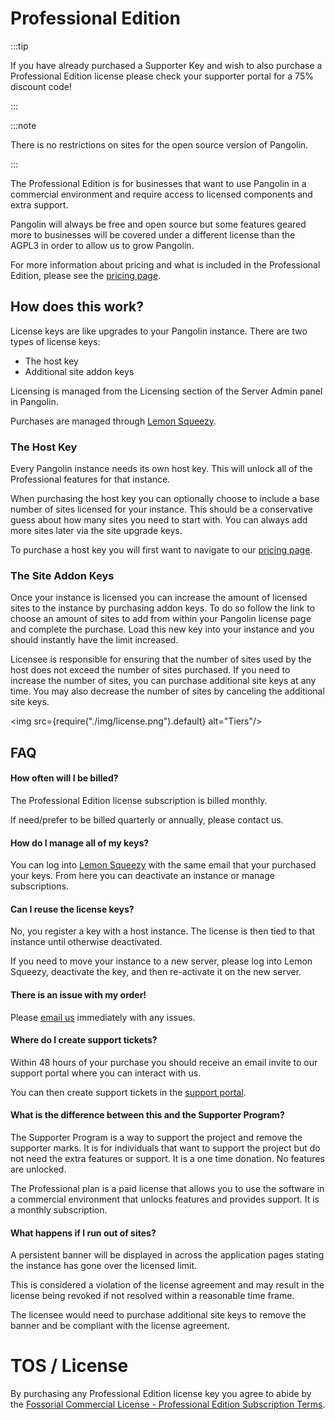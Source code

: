 # Professional Edition

:::tip

If you have already purchased a Supporter Key and wish to also purchase a Professional Edition license please check your supporter portal for a 75% discount code!

:::

:::note

There is no restrictions on sites for the open source version of Pangolin.

:::

The Professional Edition is for businesses that want to use Pangolin in a commercial environment and require access to licensed components and extra support.

Pangolin will always be free and open source but some features geared more to businesses will be covered under a different license than the AGPL3 in order to allow us to grow Pangolin.

For more information about pricing and what is included in the Professional Edition, please see the [pricing page](/pricing).

## How does this work?

License keys are like upgrades to your Pangolin instance. There are two types of license keys:

- The host key
- Additional site addon keys

Licensing is managed from the Licensing section of the Server Admin panel in Pangolin.

Purchases are managed through [Lemon Squeezy](https://app.lemonsqueezy.com/).

### The Host Key

Every Pangolin instance needs its own host key. This will unlock all of the Professional features for that instance.

When purchasing the host key you can optionally choose to include a base number of sites licensed for your instance. This should be a conservative guess about how many sites you need to start with. You can always add more sites later via the site upgrade keys.

To purchase a host key you will first want to navigate to our [pricing page](/pricing).

### The Site Addon Keys

Once your instance is licensed you can increase the amount of licensed sites to the instance by purchasing addon keys. To do so follow the link to choose an amount of sites to add from within your Pangolin license page and complete the purchase. Load this new key into your instance and you should instantly have the limit increased.

Licensee is responsible for ensuring that the number of sites used by the host does not exceed the number of sites purchased. If you need to increase the number of sites, you can purchase additional site keys at any time. You may also decrease the number of sites by canceling the additional site keys.

<img src={require("./img/license.png").default} alt="Tiers"/>

## FAQ

#### How often will I be billed?

The Professional Edition license subscription is billed monthly.

If need/prefer to be billed quarterly or annually, please contact us.

#### How do I manage all of my keys?

You can log into [Lemon Squeezy](https://app.lemonsqueezy.com/my-orders/) with the same email that your purchased your keys. From here you can deactivate an instance or manage subscriptions.

#### Can I reuse the license keys?

No, you register a key with a host instance. The license is then tied to that instance until otherwise deactivated.

If you need to move your instance to a new server, please log into Lemon Squeezy, deactivate the key, and then re-activate it on the new server.

#### There is an issue with my order!

Please [email us](mailto:numbat@fossorial.io) immediately with any issues.

#### Where do I create support tickets?

Within 48 hours of your purchase you should receive an email invite to our support portal where you can interact with us.

You can then create support tickets in the [support portal](https://support.fossorial.io/).

#### What is the difference between this and the Supporter Program?

The Supporter Program is a way to support the project and remove the supporter marks. It is for individuals that want to support the project but do not need the extra features or support. It is a one time donation. No features are unlocked.

The Professional plan is a paid license that allows you to use the software in a commercial environment that unlocks features and provides support. It is a monthly subscription.

#### What happens if I run out of sites?

A persistent banner will be displayed in across the application pages stating the instance has gone over the licensed limit.

This is considered a violation of the license agreement and may result in the license being revoked if not resolved within a reasonable time frame.

The licensee would need to purchase additional site keys to remove the banner and be compliant with the license agreement.

# TOS / License

By purchasing any Professional Edition license key you agree to abide by the [Fossorial Commercial License - Professional Edition Subscription Terms](https://fossorial.io/license.html).
